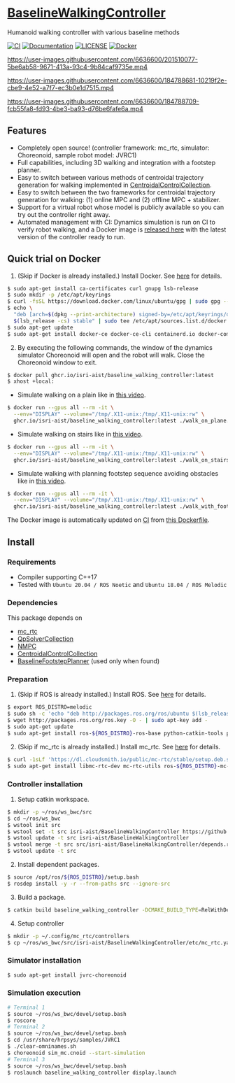 # [BaselineWalkingController](https://github.com/isri-aist/BaselineWalkingController)
Humanoid walking controller with various baseline methods

[![CI](https://github.com/isri-aist/BaselineWalkingController/actions/workflows/ci.yaml/badge.svg)](https://github.com/isri-aist/BaselineWalkingController/actions/workflows/ci.yaml)
[![Documentation](https://img.shields.io/badge/doxygen-online-brightgreen?logo=read-the-docs&style=flat)](https://isri-aist.github.io/BaselineWalkingController/)
[![LICENSE](https://img.shields.io/github/license/isri-aist/BaselineWalkingController)](https://github.com/isri-aist/BaselineWalkingController/blob/master/LICENSE)
[![Docker](https://img.shields.io/badge/Docker%20image-ready-blue)](https://github.com/isri-aist/BaselineWalkingController/pkgs/container/baseline_walking_controller)

https://user-images.githubusercontent.com/6636600/201510077-5be6ab58-9671-413a-93c4-9b84caf9735e.mp4

https://user-images.githubusercontent.com/6636600/184788681-10219f2e-cbe9-4e52-a7f7-ec3b0e1d7515.mp4

https://user-images.githubusercontent.com/6636600/184788709-fcb55fa8-fd93-4be3-ba93-d76be6fafe6a.mp4

## Features
- Completely open source! (controller framework: mc_rtc, simulator: Choreonoid, sample robot model: JVRC1)
- Full capabilities, including 3D walking and integration with a footstep planner.
- Easy to switch between various methods of centroidal trajectory generation for walking implemented in [CentroidalControlCollection](https://github.com/isri-aist/CentroidalControlCollection).
- Easy to switch between the two frameworks for centroidal trajectory generation for walking: (1) online MPC and (2) offline MPC + stabilizer.
- Support for a virtual robot whose model is publicly available so you can try out the controller right away.
- Automated management with CI: Dynamics simulation is run on CI to verify robot walking, and a Docker image is [released here](https://github.com/isri-aist/BaselineWalkingController/pkgs/container/baseline_walking_controller) with the latest version of the controller ready to run.

## Quick trial on Docker
1. (Skip if Docker is already installed.) Install Docker. See [here](https://docs.docker.com/engine/install) for details.
```bash
$ sudo apt-get install ca-certificates curl gnupg lsb-release
$ sudo mkdir -p /etc/apt/keyrings
$ curl -fsSL https://download.docker.com/linux/ubuntu/gpg | sudo gpg --dearmor -o /etc/apt/keyrings/docker.gpg
$ echo \
  "deb [arch=$(dpkg --print-architecture) signed-by=/etc/apt/keyrings/docker.gpg] https://download.docker.com/linux/ubuntu \
  $(lsb_release -cs) stable" | sudo tee /etc/apt/sources.list.d/docker.list > /dev/null
$ sudo apt-get update
$ sudo apt-get install docker-ce docker-ce-cli containerd.io docker-compose-plugin
```

2. By executing the following commands, the window of the dynamics simulator Choreonoid will open and the robot will walk.
Close the Choreonoid window to exit.
```bash
$ docker pull ghcr.io/isri-aist/baseline_walking_controller:latest
$ xhost +local:
```

- Simulate walking on a plain like in [this video](https://user-images.githubusercontent.com/6636600/184788681-10219f2e-cbe9-4e52-a7f7-ec3b0e1d7515.mp4).
```bash
$ docker run --gpus all --rm -it \
  --env="DISPLAY" --volume="/tmp/.X11-unix:/tmp/.X11-unix:rw" \
  ghcr.io/isri-aist/baseline_walking_controller:latest ./walk_on_plane.bash
```

- Simulate walking on stairs like in [this video](https://user-images.githubusercontent.com/6636600/184788709-fcb55fa8-fd93-4be3-ba93-d76be6fafe6a.mp4).
```bash
$ docker run --gpus all --rm -it \
  --env="DISPLAY" --volume="/tmp/.X11-unix:/tmp/.X11-unix:rw" \
  ghcr.io/isri-aist/baseline_walking_controller:latest ./walk_on_stairs.bash
```

- Simulate walking with planning footstep sequence avoiding obstacles like in [this video](https://user-images.githubusercontent.com/6636600/187928560-9835e148-bd4b-4b12-8c65-ead6cf3d92f1.mp4).
```bash
$ docker run --gpus all --rm -it \
  --env="DISPLAY" --volume="/tmp/.X11-unix:/tmp/.X11-unix:rw" \
  ghcr.io/isri-aist/baseline_walking_controller:latest ./walk_with_footstep_planner.bash
```

The Docker image is automatically updated on [CI](https://github.com/isri-aist/BaselineWalkingController/actions/workflows/docker.yaml) from [this Dockerfile](https://github.com/isri-aist/BaselineWalkingController/blob/master/.github/workflows/Dockerfile).

## Install

### Requirements
- Compiler supporting C++17
- Tested with `Ubuntu 20.04 / ROS Noetic` and `Ubuntu 18.04 / ROS Melodic`

### Dependencies
This package depends on
- [mc_rtc](https://jrl-umi3218.github.io/mc_rtc)
- [QpSolverCollection](https://github.com/isri-aist/QpSolverCollection)
- [NMPC](https://github.com/isri-aist/NMPC)
- [CentroidalControlCollection](https://github.com/isri-aist/CentroidalControlCollection)
- [BaselineFootstepPlanner](https://github.com/isri-aist/BaselineFootstepPlanner) (used only when found)

### Preparation
1. (Skip if ROS is already installed.) Install ROS. See [here](http://wiki.ros.org/ROS/Installation) for details.
```bash
$ export ROS_DISTRO=melodic
$ sudo sh -c 'echo "deb http://packages.ros.org/ros/ubuntu $(lsb_release -sc) main" > /etc/apt/sources.list.d/ros-latest.list'
$ wget http://packages.ros.org/ros.key -O - | sudo apt-key add -
$ sudo apt-get update
$ sudo apt-get install ros-${ROS_DISTRO}-ros-base python-catkin-tools python-rosdep
```

2. (Skip if mc_rtc is already installed.) Install mc_rtc. See [here](https://jrl-umi3218.github.io/mc_rtc/tutorials/introduction/installation-guide.html) for details.
```bash
$ curl -1sLf 'https://dl.cloudsmith.io/public/mc-rtc/stable/setup.deb.sh' | sudo -E bash
$ sudo apt-get install libmc-rtc-dev mc-rtc-utils ros-${ROS_DISTRO}-mc-rtc-plugin ros-${ROS_DISTRO}-mc-rtc-rviz-panel libeigen-qld-dev
```

### Controller installation
1. Setup catkin workspace.
```bash
$ mkdir -p ~/ros/ws_bwc/src
$ cd ~/ros/ws_bwc
$ wstool init src
$ wstool set -t src isri-aist/BaselineWalkingController https://github.com/isri-aist/BaselineWalkingController --git -y
$ wstool update -t src isri-aist/BaselineWalkingController
$ wstool merge -t src src/isri-aist/BaselineWalkingController/depends.rosinstall
$ wstool update -t src
```

2. Install dependent packages.
```bash
$ source /opt/ros/${ROS_DISTRO}/setup.bash
$ rosdep install -y -r --from-paths src --ignore-src
```

3. Build a package.
```bash
$ catkin build baseline_walking_controller -DCMAKE_BUILD_TYPE=RelWithDebInfo --catkin-make-args all tests
```

4. Setup controller
```bash
$ mkdir -p ~/.config/mc_rtc/controllers
$ cp ~/ros/ws_bwc/src/isri-aist/BaselineWalkingController/etc/mc_rtc.yaml ~/.config/mc_rtc/mc_rtc.yaml
```

### Simulator installation
```bash
$ sudo apt-get install jvrc-choreonoid
```

### Simulation execution
```bash
# Terminal 1
$ source ~/ros/ws_bwc/devel/setup.bash
$ roscore
# Terminal 2
$ source ~/ros/ws_bwc/devel/setup.bash
$ cd /usr/share/hrpsys/samples/JVRC1
$ ./clear-omninames.sh
$ choreonoid sim_mc.cnoid --start-simulation
# Terminal 3
$ source ~/ros/ws_bwc/devel/setup.bash
$ roslaunch baseline_walking_controller display.launch
```
